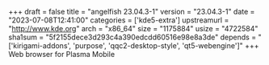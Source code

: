 +++
draft = false
title = "angelfish 23.04.3-1"
version = "23.04.3-1"
date = "2023-07-08T12:41:00"
categories = ['kde5-extra']
upstreamurl = "http://www.kde.org"
arch = "x86_64"
size = "1175884"
usize = "4722584"
sha1sum = "5f2155dece3d293c4a390edcdd60516e98e8a3de"
depends = "['kirigami-addons', 'purpose', 'qqc2-desktop-style', 'qt5-webengine']"
+++
Web browser for Plasma Mobile